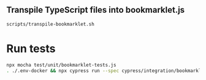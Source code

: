 ## Transpile TypeScript files into bookmarklet.js

```sh
scripts/transpile-bookmarklet.sh
```

# Run tests

```sh
npx mocha test/unit/bookmarklet-tests.js
. ./.env-docker && npx cypress run --spec cypress/integration/bookmarklet.spec.ts
```

